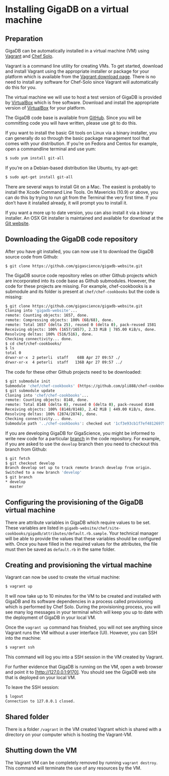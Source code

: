 # Installing GigaDB on a virtual machine

## Preparation

GigaDB can be automatically installed in a virtual machine (VM) using
[Vagrant](https://www.vagrantup.com) and [Chef Solo](https://docs.chef.io/chef_solo.html).

Vagrant is a command line utility for creating VMs. To get started,
download and install Vagrant using the appropriate installer or
package for your platform which is available from the
[Vagrant download page](https://www.vagrantup.com/downloads.html).
There is no need to install any software for Chef-Solo since Vagrant
will automatically do this for you.

The virtual machine we will use to host a test version of GigaDB is
provided by [VirtualBox](https://www.virtualbox.org) which is free
software. Download and install the appropriate version of [VirtualBox](https://www.virtualbox.org/wiki/Downloads)
for your platform.

The GigaDB code base is available from [GitHub](https://github.com/gigascience/gigadb-website).
Since you will be committing code you will have written, please use
git to do this.

If you want to install the basic Git tools on Linux via a binary
installer, you can generally do so through the basic package
management tool that comes with your distribution. If you’re on
Fedora and Centos for example, open a commandline terminal and use yum:

```bash
$ sudo yum install git-all
```

If you’re on a Debian-based distribution like Ubuntu, try apt-get:

```bash
$ sudo apt-get install git-all
```

There are several ways to install Git on a Mac. The easiest is
probably to install the Xcode Command Line Tools. On Mavericks (10.9)
or above, you can do this by trying to run git from the Terminal the
very first time. If you don’t have it installed already, it will
prompt you to install it.

If you want a more up to date version, you can also install it via a
binary installer. An OSX Git installer is maintained and available
for download at the [Git website](http://git-scm.com/download/mac).

## Downloading the GigaDB code repository

After you have git installed, you can now use it to download the
GigaDB source code from Github:

`$ git clone https://github.com/gigascience/gigadb-website.git`

The GigaDB source code repository relies on other Github projects
which are incorporated into its code base as Github submodules.
However, the code for these projects are missing. For example,
chef-cookbooks is a submodule and its folder is present at
`chef/chef-cookbooks` but the code is missing:

```bash
$ git clone https://github.com/gigascience/gigadb-website.git
Cloning into 'gigadb-website'...
remote: Counting objects: 1657, done.
remote: Compressing objects: 100% (68/68), done.
remote: Total 1657 (delta 25), reused 0 (delta 0), pack-reused 1581
Receiving objects: 100% (1657/1657), 2.33 MiB | 785.00 KiB/s, done.
Resolving deltas: 100% (516/516), done.
Checking connectivity... done.
$ cd chef/chef-cookbooks/
$ ls
total 0
drwxr-xr-x  2 peterli  staff    68B Apr 27 09:57 ./
drwxr-xr-x  4 peterli  staff   136B Apr 27 09:57 ../
```

The code for these other Github projects need to be downloaded:

```bash
$ git submodule init
Submodule 'chef/chef-cookbooks' (https://github.com/pli888/chef-cookbooks.git) registered for path '../chef-cookbooks'
$ git submodule update
Cloning into 'chef/chef-cookbooks'...
remote: Counting objects: 8148, done.
remote: Total 8148 (delta 0), reused 0 (delta 0), pack-reused 8148
Receiving objects: 100% (8148/8148), 2.42 MiB | 449.00 KiB/s, done.
Resolving deltas: 100% (2874/2874), done.
Checking connectivity... done.
Submodule path '../chef-cookbooks': checked out '1cf3e93cb1f7ef481269751a55df4bf7af458462'
```

If you are developing GigaDB for GigaScience, you might be informed
to write new code for a particular [branch](https://git-scm.com/book/en/v1/Git-Branching-What-a-Branch-Is)
in the code repository. For example, if you are asked to use the
`develop` branch then you need to checkout this branch from Github:

```bash
$ git fetch
$ git checkout develop
Branch develop set up to track remote branch develop from origin.
Switched to a new branch 'develop'
$ git branch
* develop
  master
```

## Configuring the provisioning of the GigaDB virtual machine

There are attribute variables in GigaDB which require values to be set.
These variables are listed in
`gigadb-website/chef/site-cookbooks/gigadb/attributes/default.rb.sample`.
Your technical manager will be able to provide the values that these
variables should be configured with. Once you have filled in the
required values for the attributes, the file must then be saved as
`default.rb` in the same folder.

## Creating and provisioning the virtual machine

Vagrant can now be used to create the virtual machine:

```bash
$ vagrant up
```

It will now take up to 10 minutes for the VM to be created and
installed with GigaDB and its software dependencies in a process
called provisioning which is performed by Chef Solo. During the
provisioning process, you will see many log messages in your terminal
which will keep you up to date with the deployment of GigaDB in your
local VM.

Once the `vagrant up` command has finished, you will not see anything
since Vagrant runs the VM without a user interface (UI). However, you
can SSH into the machine:

```bash
$ vagrant ssh
```

This command will log you into a SSH session in the VM created by
Vagrant.

For further evidence that GigaDB is running on the VM, open a web
browser and point it to [http://127.0.0.1:9170]. You should see the
GigaDB web site that is deployed on your local VM.

[http://127.0.0.1:9170]: http://127.0.0.1:9170

To leave the SSH session:

```bash
$ logout
Connection to 127.0.0.1 closed.
```

## Shared folder

There is a folder `/vagrant` in the VM created Vagrant which is
shared with a directory on your computer which is hosting the
Vagrant-VM.

## Shutting down the VM

The Vagrant VM can be completely removed by running `vagrant destroy`.
This command will terminate the use of any resources by the VM.


